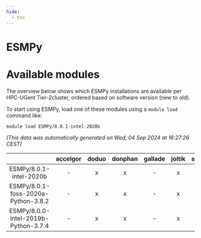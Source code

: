 ```yaml
---
hide:
  - toc
---
```


ESMPy
=====

# Available modules


The overview below shows which ESMPy installations are available per HPC-UGent Tier-2cluster, ordered based on software version (new to old).

To start using ESMPy, load one of these modules using a `module load` command like:

```shell
module load ESMPy/8.0.1-intel-2020b
```

*(This data was automatically generated on Wed, 04 Sep 2024 at 16:27:26 CEST)*  

| |accelgor|doduo|donphan|gallade|joltik|shinx|skitty|
| :---: | :---: | :---: | :---: | :---: | :---: | :---: | :---: |
|ESMPy/8.0.1-intel-2020b|-|x|x|-|x|-|x|
|ESMPy/8.0.1-foss-2020a-Python-3.8.2|-|x|x|-|x|-|x|
|ESMPy/8.0.0-intel-2019b-Python-3.7.4|-|x|x|-|x|-|x|
